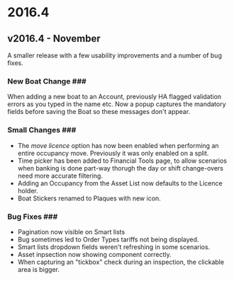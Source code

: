 # 2016.4

## v2016.4 - November

A smaller release with a few usability improvements and a number of bug fixes.

### New Boat Change \#\#\#

When adding a new boat to an Account, previously HA flagged validation errors as you typed in the name etc. Now a popup captures the mandatory fields before saving the Boat so these messages don't appear.

### Small Changes \#\#\#

* The _move licence_ option has now been enabled when performing an entire occupancy move.  Previously it was only enabled on a split.
* Time picker has been added to Financial Tools page, to allow scenarios when banking is done part-way thorugh the day or shift change-overs need more accurate filtering.
* Adding an Occupancy from the Asset List now defaults to the Licence holder.
* Boat Stickers renamed to Plaques with new icon.

### Bug Fixes \#\#\#

* Pagination now visible on Smart lists
* Bug sometimes led to Order Types tariffs not being displayed.
* Smart lists dropdown fields weren't refreshing in some scenarios.
* Asset inpsection now showing component correctly.
* When capturing an "tickbox" check during an inspection, the clickable area is bigger.

